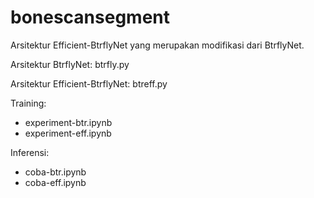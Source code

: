 # bonescansegment

Arsitektur Efficient-BtrflyNet yang merupakan modifikasi dari BtrflyNet.

Arsitektur BtrflyNet: btrfly.py

Arsitektur Efficient-BtrflyNet: btreff.py

Training:
- experiment-btr.ipynb
- experiment-eff.ipynb

Inferensi:
- coba-btr.ipynb
- coba-eff.ipynb
